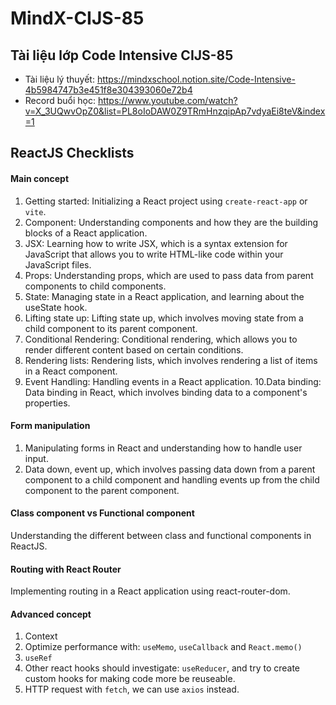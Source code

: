 # MindX-CIJS-85

## Tài liệu lớp Code Intensive CIJS-85 

- Tài liệu lý thuyết: https://mindxschool.notion.site/Code-Intensive-4b5984747b3e451f8e304393060e72b4
- Record buổi học: https://www.youtube.com/watch?v=X_3UQwvOpZ0&list=PL8oIoDAW0Z9TRmHnzqipAp7vdyaEi8teV&index=1

## ReactJS Checklists

#### Main concept
1. Getting started: Initializing a React project using `create-react-app` or `vite`.
2. Component: Understanding components and how they are the building blocks of a React application.
3. JSX: Learning how to write JSX, which is a syntax extension for JavaScript that allows you to write HTML-like code within your JavaScript files.
4. Props: Understanding props, which are used to pass data from parent components to child components.
5. State: Managing state in a React application, and learning about the useState hook.
6. Lifting state up: Lifting state up, which involves moving state from a child component to its parent component.
7. Conditional Rendering: Conditional rendering, which allows you to render different content based on certain conditions.
8. Rendering lists: Rendering lists, which involves rendering a list of items in a React component.
9. Event Handling: Handling events in a React application.
10.Data binding: Data binding in React, which involves binding data to a component's properties.

#### Form manipulation
1. Manipulating forms in React and understanding how to handle user input.
2. Data down, event up, which involves passing data down from a parent component to a child component and handling events up from the child component to the parent component.

#### Class component vs Functional component
Understanding the different between class and functional components in ReactJS.

#### Routing with React Router
Implementing routing in a React application using react-router-dom.

#### Advanced concept
1. Context
2. Optimize performance with: `useMemo`, `useCallback` and `React.memo()`
3. `useRef`
4. Other react hooks should investigate: `useReducer`, and try to create custom hooks for making code more be reuseable.
5. HTTP request with `fetch`, we can use `axios` instead.
